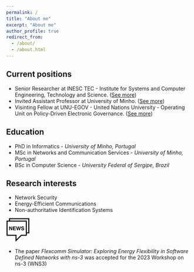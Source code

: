 ```yaml
---
permalink: /
title: "About me"
excerpt: "About me"
author_profile: true
redirect_from: 
  - /about/
  - /about.html
---
```



## Current positions
- Senior Researcher at INESC TEC - Institute for Systems and Computer Engineering, Technology and Science. ([See more](https://www.inesctec.pt/en/people/joao-marco))
- Invited Assistant Professor at University of Minho. ([See more](https://www4.di.uminho.pt/~jno/sitedi/nm_6687.html))
- Visinting Fellow at UNU-EGOV - United Nations University - Operating Unit on Policy-Driven Electronic Governance. ([See more](https://egov.unu.edu/experts/joao-marco-silva.html#profile))


## Education
- PhD in Informatics - *University of Minho, Portugal*
- MSc in Networks and Communication Services - *University of Minho, Portugal*
- BSc in Computer Science - *University Federal of Sergipe, Brazil*


## Research interests
- Network Security
- Energy-Efficient Communications
- Non-authoritative Identification Systems


![](/images/news64.png)

- The paper *Flexcomm Simulator: Exploring Energy Flexibility in Software Defined Networks with ns-3* was accepted for the 2023 Workshop on ns-3 (WNS3)